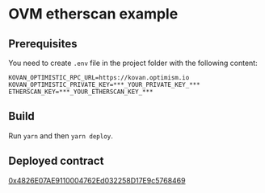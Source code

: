 # OVM etherscan example

## Prerequisites

You need to create `.env` file in the project folder with the following content:

```
KOVAN_OPTIMISTIC_RPC_URL=https://kovan.optimism.io
KOVAN_OPTIMISTIC_PRIVATE_KEY=***_YOUR_PRIVATE_KEY_***
ETHERSCAN_KEY=***_YOUR_ETHERSCAN_KEY_***
```

## Build

Run `yarn` and then `yarn deploy`.

## Deployed contract

[0x4826E07AE9110004762Ed032258D17E9c5768469](https://kovan-optimistic.etherscan.io/address/0x4826E07AE9110004762Ed032258D17E9c5768469)
